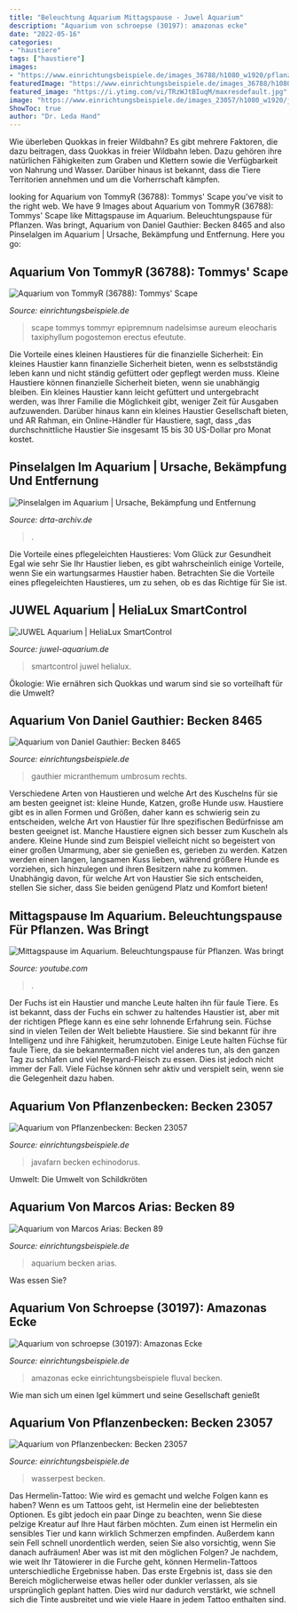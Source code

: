 ```yaml
---
title: "Beleuchtung Aquarium Mittagspause - Juwel Aquarium"
description: "Aquarium von schroepse (30197): amazonas ecke"
date: "2022-05-16"
categories:
- "haustiere"
tags: ["haustiere"]
images:
- "https://www.einrichtungsbeispiele.de/images_36788/h1080_w1920/pflanzen-im-aquarium-tommys-scape__80f10b601cb9f3ded423795566ce653d.jpg"
featuredImage: "https://www.einrichtungsbeispiele.de/images_36788/h1080_w1920/pflanzen-im-aquarium-tommys-scape__80f10b601cb9f3ded423795566ce653d.jpg"
featured_image: "https://i.ytimg.com/vi/TRzWJtBIuqM/maxresdefault.jpg"
image: "https://www.einrichtungsbeispiele.de/images_23057/h1080_w1920/javafarn__ba792a39d3a291f7704a229b0318d86c.jpg"
ShowToc: true
author: "Dr. Leda Hand"
---
```



Wie überleben Quokkas in freier Wildbahn?
Es gibt mehrere Faktoren, die dazu beitragen, dass Quokkas in freier Wildbahn leben. Dazu gehören ihre natürlichen Fähigkeiten zum Graben und Klettern sowie die Verfügbarkeit von Nahrung und Wasser. Darüber hinaus ist bekannt, dass die Tiere Territorien annehmen und um die Vorherrschaft kämpfen.

	

		
looking for Aquarium von TommyR (36788): Tommys&#039; Scape you've visit to the right web. We have 9 Images about Aquarium von TommyR (36788): Tommys&#039; Scape like Mittagspause im Aquarium. Beleuchtungspause für Pflanzen. Was bringt, Aquarium von Daniel Gauthier: Becken 8465 and also Pinselalgen im Aquarium | Ursache, Bekämpfung und Entfernung. Here you go:
		
    
## Aquarium Von TommyR (36788): Tommys&#039; Scape

<img loading=lazy src="https://www.einrichtungsbeispiele.de/images_36788/h1080_w1920/pflanzen-im-aquarium-tommys-scape__80f10b601cb9f3ded423795566ce653d.jpg" onerror="this.onerror=null;this.src='https://tse3.mm.bing.net/th?id=OIP.6fXKqm7fOGGrVd33U6CdTgHaFp&amp;pid=15.1';" alt="Aquarium von TommyR (36788): Tommys&#039; Scape">

_Source: einrichtungsbeispiele.de_

>scape tommys tommyr epipremnum nadelsimse aureum eleocharis taxiphyllum pogostemon erectus efeutute. 

	

Die Vorteile eines kleinen Haustieres für die finanzielle Sicherheit: Ein kleines Haustier kann finanzielle Sicherheit bieten, wenn es selbstständig leben kann und nicht ständig gefüttert oder gepflegt werden muss.
Kleine Haustiere können finanzielle Sicherheit bieten, wenn sie unabhängig bleiben. Ein kleines Haustier kann leicht gefüttert und untergebracht werden, was Ihrer Familie die Möglichkeit gibt, weniger Zeit für Ausgaben aufzuwenden. Darüber hinaus kann ein kleines Haustier Gesellschaft bieten, und AR Rahman, ein Online-Händler für Haustiere, sagt, dass „das durchschnittliche Haustier Sie insgesamt 15 bis 30 US-Dollar pro Monat kostet.

    
## Pinselalgen Im Aquarium | Ursache, Bekämpfung Und Entfernung

<img loading=lazy src="https://www.drta-archiv.de/picsdrta01/pinselalgen03.jpg" onerror="this.onerror=null;this.src='https://tse1.mm.bing.net/th?id=OIP.MkIDdXoyk-hBVbdddxlzeAAAAA&amp;pid=15.1';" alt="Pinselalgen im Aquarium | Ursache, Bekämpfung und Entfernung">

_Source: drta-archiv.de_

>. 

	

Die Vorteile eines pflegeleichten Haustieres: Vom Glück zur Gesundheit
Egal wie sehr Sie Ihr Haustier lieben, es gibt wahrscheinlich einige Vorteile, wenn Sie ein wartungsarmes Haustier haben. Betrachten Sie die Vorteile eines pflegeleichten Haustieres, um zu sehen, ob es das Richtige für Sie ist.

    
## JUWEL Aquarium | HeliaLux SmartControl

<img loading=lazy src="https://www.juwel-aquarium.de/out/pictures/generated/imagine/srcms/image/srcms/half/fg_juwel_aquarium_HeliaLux_SmartControl_Icons_Wolken(6).png" onerror="this.onerror=null;this.src='https://tse3.mm.bing.net/th?id=OIP.icHFGpS1mTyGZb9K-uEu9wHaDt&amp;pid=15.1';" alt="JUWEL Aquarium | HeliaLux SmartControl">

_Source: juwel-aquarium.de_

>smartcontrol juwel helialux. 

	

Ökologie: Wie ernähren sich Quokkas und warum sind sie so vorteilhaft für die Umwelt?

    
## Aquarium Von Daniel Gauthier: Becken 8465

<img loading=lazy src="https://www.einrichtungsbeispiele.de/images_8465/h1080_w1920/saftig-gruen-dank-taeglicher-duengung-und-co2-zufuhr-__ddf0712e53532b8ff4a2b05a2c94fab8.jpg" onerror="this.onerror=null;this.src='https://tse1.mm.bing.net/th?id=OIP.kO77nTSAw8DujzwNKEXAdgHaFj&amp;pid=15.1';" alt="Aquarium von Daniel Gauthier: Becken 8465">

_Source: einrichtungsbeispiele.de_

>gauthier micranthemum umbrosum rechts. 

	

Verschiedene Arten von Haustieren und welche Art des Kuschelns für sie am besten geeignet ist: kleine Hunde, Katzen, große Hunde usw.
Haustiere gibt es in allen Formen und Größen, daher kann es schwierig sein zu entscheiden, welche Art von Haustier für Ihre spezifischen Bedürfnisse am besten geeignet ist. Manche Haustiere eignen sich besser zum Kuscheln als andere. Kleine Hunde sind zum Beispiel vielleicht nicht so begeistert von einer großen Umarmung, aber sie genießen es, gerieben zu werden. Katzen werden einen langen, langsamen Kuss lieben, während größere Hunde es vorziehen, sich hinzulegen und ihren Besitzern nahe zu kommen. Unabhängig davon, für welche Art von Haustier Sie sich entscheiden, stellen Sie sicher, dass Sie beiden genügend Platz und Komfort bieten!

    
## Mittagspause Im Aquarium. Beleuchtungspause Für Pflanzen. Was Bringt

<img loading=lazy src="https://i.ytimg.com/vi/TRzWJtBIuqM/maxresdefault.jpg" onerror="this.onerror=null;this.src='https://tse4.mm.bing.net/th?id=OIP.2azyszt66uAPtYCerSN44QHaEK&amp;pid=15.1';" alt="Mittagspause im Aquarium. Beleuchtungspause für Pflanzen. Was bringt">

_Source: youtube.com_

>. 

	

Der Fuchs ist ein Haustier und manche Leute halten ihn für faule Tiere. Es ist bekannt, dass der Fuchs ein schwer zu haltendes Haustier ist, aber mit der richtigen Pflege kann es eine sehr lohnende Erfahrung sein.
Füchse sind in vielen Teilen der Welt beliebte Haustiere. Sie sind bekannt für ihre Intelligenz und ihre Fähigkeit, herumzutoben. Einige Leute halten Füchse für faule Tiere, da sie bekanntermaßen nicht viel anderes tun, als den ganzen Tag zu schlafen und viel Reynard-Fleisch zu essen. Dies ist jedoch nicht immer der Fall. Viele Füchse können sehr aktiv und verspielt sein, wenn sie die Gelegenheit dazu haben.

    
## Aquarium Von Pflanzenbecken: Becken 23057

<img loading=lazy src="https://www.einrichtungsbeispiele.de/images_23057/h1080_w1920/javafarn__ba792a39d3a291f7704a229b0318d86c.jpg" onerror="this.onerror=null;this.src='https://tse2.mm.bing.net/th?id=OIP.hC3H40pVX7ns870fyBStqwHaFj&amp;pid=15.1';" alt="Aquarium von Pflanzenbecken: Becken 23057">

_Source: einrichtungsbeispiele.de_

>javafarn becken echinodorus. 

	

Umwelt: Die Umwelt von Schildkröten

    
## Aquarium Von Marcos Arias: Becken 89

<img loading=lazy src="https://www.einrichtungsbeispiele.de/images_89/h1080_w1920/aquarium-becken-89__05072310_resize.JPG" onerror="this.onerror=null;this.src='https://tse2.mm.bing.net/th?id=OIP.ImJydQyTZ16vMWk6kGVOzQHaFj&amp;pid=15.1';" alt="Aquarium von Marcos Arias: Becken 89">

_Source: einrichtungsbeispiele.de_

>aquarium becken arias. 

	

Was essen Sie?

    
## Aquarium Von Schroepse (30197): Amazonas Ecke

<img loading=lazy src="https://www.einrichtungsbeispiele.de/images_30197/h1080_w1920/aquarium-amazonas-ecke__3f082fbecf92edb3007d26cf93bd45a4.jpg" onerror="this.onerror=null;this.src='https://tse4.mm.bing.net/th?id=OIP.qJZNhjw94dpaMSpGoyPgpgHaFh&amp;pid=15.1';" alt="Aquarium von schroepse (30197): Amazonas Ecke">

_Source: einrichtungsbeispiele.de_

>amazonas ecke einrichtungsbeispiele fluval becken. 

	

Wie man sich um einen Igel kümmert und seine Gesellschaft genießt

    
## Aquarium Von Pflanzenbecken: Becken 23057

<img loading=lazy src="https://www.einrichtungsbeispiele.de/images_23057/h1080_w1920/wasserpest__44922ff48b077bf86d9f8da388daf608.jpg" onerror="this.onerror=null;this.src='https://tse2.mm.bing.net/th?id=OIP.1jJKlzXwJQvk11yzaj8ZqgHaFj&amp;pid=15.1';" alt="Aquarium von Pflanzenbecken: Becken 23057">

_Source: einrichtungsbeispiele.de_

>wasserpest becken. 

	

Das Hermelin-Tattoo: Wie wird es gemacht und welche Folgen kann es haben?
Wenn es um Tattoos geht, ist Hermelin eine der beliebtesten Optionen. Es gibt jedoch ein paar Dinge zu beachten, wenn Sie diese pelzige Kreatur auf Ihre Haut färben möchten. Zum einen ist Hermelin ein sensibles Tier und kann wirklich Schmerzen empfinden. Außerdem kann sein Fell schnell unordentlich werden, seien Sie also vorsichtig, wenn Sie danach aufräumen!
Aber was ist mit den möglichen Folgen? Je nachdem, wie weit Ihr Tätowierer in die Furche geht, können Hermelin-Tattoos unterschiedliche Ergebnisse haben. Das erste Ergebnis ist, dass sie den Bereich möglicherweise etwas heller oder dunkler verlassen, als sie ursprünglich geplant hatten. Dies wird nur dadurch verstärkt, wie schnell sich die Tinte ausbreitet und wie viele Haare in jedem Tattoo enthalten sind.

